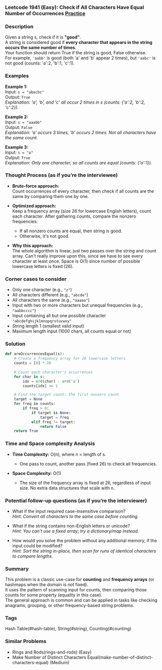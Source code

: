 ### Leetcode 1941 (Easy): Check if All Characters Have Equal Number of Occurrences [Practice](https://leetcode.com/problems/check-if-all-characters-have-equal-number-of-occurrences)

### Description  
Given a string s, check if it is **"good"**.  
A string is considered good if **every character that appears in the string occurs the same number of times**.  
Your function should return True if the string is good, False otherwise.  
For example, `'aabb'` is good (both 'a' and 'b' appear 2 times), but `'aabc'` is not good (counts: 'a':2, 'b':1, 'c':1).

### Examples  

**Example 1:**  
Input: `s = "abacbc"`  
Output: `True`  
*Explanation: 'a', 'b', and 'c' all occur 2 times in s (counts: {'a':2, 'b':2, 'c':2}).*

**Example 2:**  
Input: `s = "aaabb"`  
Output: `False`  
*Explanation: 'a' occurs 3 times, 'b' occurs 2 times. Not all characters have the same count.*

**Example 3:**  
Input: `s = "a"`  
Output: `True`  
*Explanation: Only one character, so all counts are equal (counts: {'a':1}).*

### Thought Process (as if you’re the interviewee)  
- **Brute-force approach:**  
  Count occurrences of every character, then check if all counts are the same by comparing them one by one.

- **Optimized approach:**  
  Keep a frequency array (size 26 for lowercase English letters), count each character.
  After gathering counts, compare the nonzero frequencies:
    - If all nonzero counts are equal, then string is good.
    - Otherwise, it's not good.

- **Why this approach:**  
  The whole algorithm is linear, just two passes over the string and count array.
  Can't really improve upon this, since we have to see every character at least once.
  Space is O(1) since number of possible lowercase letters is fixed (26).

### Corner cases to consider  
- Only one character (e.g., `"z"`)
- All characters different (e.g., `"abcde"`)
- All characters the same (e.g., `"aaaaa"`)
- Input with two or more characters but unequal frequencies (e.g., `"aabbcccc"`)
- Input containing all but one possible character `"abcdefghijklmnopqrstuvwxy"`  
- String length 1 (smallest valid input)
- Maximum length input (1000 chars, all counts equal or not)

### Solution

```python
def areOccurrencesEqual(s):
    # Create a frequency array for 26 lowercase letters
    counts = [0] * 26
    
    # Count each character's occurrences
    for char in s:
        idx = ord(char) - ord('a')
        counts[idx] += 1

    # Find the target count: the first nonzero count
    target = None
    for freq in counts:
        if freq > 0:
            if target is None:
                target = freq
            elif freq != target:
                return False
    return True
```

### Time and Space complexity Analysis  

- **Time Complexity:** O(n), where n = length of s.  
    - One pass to count, another pass (fixed 26) to check all frequencies.

- **Space Complexity:** O(1)
    - The size of the frequency array is fixed at 26, regardless of input size. No extra data structures that scale with n.

### Potential follow-up questions (as if you’re the interviewer)  

- What if the input required case-insensitive comparison?  
  *Hint: Convert all characters to the same case before counting.*

- What if the string contains non-English letters or unicode?  
  *Hint: You can't use a fixed array; try a dictionary/map instead.*

- How would you solve the problem without any additional memory, if the input could be modified?  
  *Hint: Sort the string in-place, then scan for runs of identical characters to compare lengths.*

### Summary
This problem is a classic use-case for **counting** and **frequency arrays** (or hashmaps when the domain is not fixed).  
It uses the pattern of scanning input for counts, then comparing those counts for some property (equality in this case).  
The general approach is common and can be applied in tasks like checking anagrams, grouping, or other frequency-based string problems.

### Tags
Hash Table(#hash-table), String(#string), Counting(#counting)

### Similar Problems
- Rings and Rods(rings-and-rods) (Easy)
- Make Number of Distinct Characters Equal(make-number-of-distinct-characters-equal) (Medium)